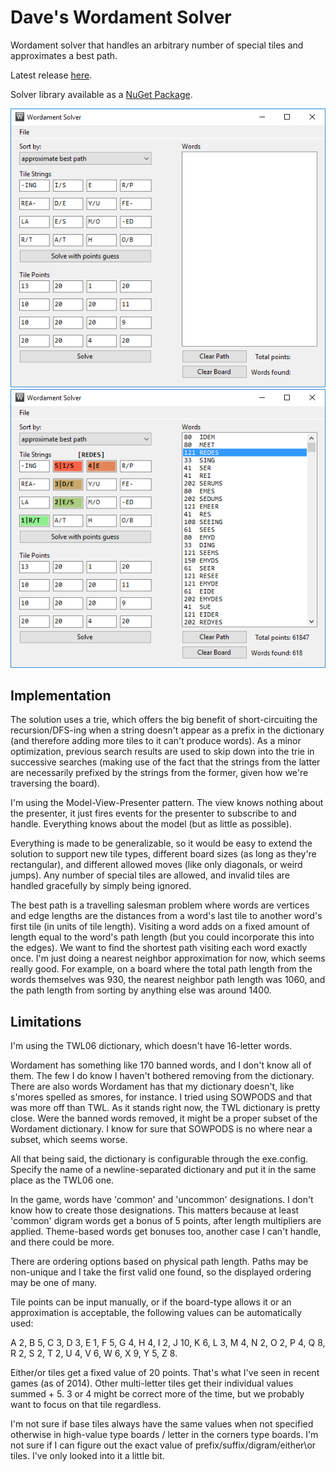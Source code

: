 Dave's Wordament Solver
================

Wordament solver that handles an arbitrary number of special tiles and approximates a best path.

Latest release [here](https://github.com/davghouse/Daves.WordamentSolver/releases/tag/v1.3.2).

Solver library available as a [NuGet Package](https://www.nuget.org/packages/Daves.WordamentSolver).

![before](/Screenshots/BeforeSolving.png)
![after](/Screenshots/AfterSolving.png)

Implementation
--------------

The solution uses a trie, which offers the big benefit of short-circuiting the recursion/DFS-ing when a string doesn't appear as a prefix in the dictionary (and therefore adding more tiles to it can't produce words).
As a minor optimization, previous search results are used to skip down into the trie in successive searches (making use of the fact that the strings from the latter are necessarily prefixed by the strings from the former, given how we're traversing the board).

I'm using the Model-View-Presenter pattern.
The view knows nothing about the presenter, it just fires events for the presenter to subscribe to and handle. Everything knows about the model (but as little as possible).

Everything is made to be generalizable, so it would be easy to extend the solution to support new tile types, different board sizes (as long as they're rectangular), and different allowed moves (like only diagonals, or weird jumps).
Any number of special tiles are allowed, and invalid tiles are handled gracefully by simply being ignored.

The best path is a travelling salesman problem where words are vertices and edge lengths are the distances from a word's last tile to another word's first tile (in units of tile length).
Visiting a word adds on a fixed amount of length equal to the word's path length (but you could incorporate this into the edges).
We want to find the shortest path visiting each word exactly once.
I'm just doing a nearest neighbor approximation for now, which seems really good.
For example, on a board where the total path length from the words themselves was 930, the nearest neighbor path length was 1060, and the path length from sorting by anything else was around 1400.

Limitations
-----------
I'm using the TWL06 dictionary, which doesn't have 16-letter words.

Wordament has something like 170 banned words, and I don't know all of them.
The few I do know I haven't bothered removing from the dictionary.
There are also words Wordament has that my dictionary doesn't, like s'mores spelled as smores, for instance.
I tried using SOWPODS and that was more off than TWL.
As it stands right now, the TWL dictionary is pretty close.
Were the banned words removed, it might be a proper subset of the Wordament dictionary.
I know for sure that SOWPODS is no where near a subset, which seems worse.

All that being said, the dictionary is configurable through the exe.config.
Specify the name of a newline-separated dictionary and put it in the same place as the TWL06 one.

In the game, words have 'common' and 'uncommon' designations.
I don't know how to create those designations.
This matters because at least 'common' digram words get a bonus of 5 points, after length multipliers are applied.
Theme-based words get bonuses too, another case I can't handle, and there could be more.

There are ordering options based on physical path length.
Paths may be non-unique and I take the first valid one found, so the displayed ordering may be one of many.

Tile points can be input manually, or if the board-type allows it or an approximation is acceptable, the following values can be automatically used:

A 2, B 5, C 3, D 3, E 1, F 5, G 4, H 4, I 2, J 10, K 6, L 3, M 4, N 2, O 2, P 4, Q 8, R 2, S 2, T 2, U 4, V 6, W 6, X 9, Y 5, Z 8.

Either/or tiles get a fixed value of 20 points.
That's what I've seen in recent games (as of 2014).
Other multi-letter tiles get their individual values summed + 5.
3 or 4 might be correct more of the time, but we probably want to focus on that tile regardless.

I'm not sure if base tiles always have the same values when not specified otherwise in high-value type boards / letter in the corners type boards.
I'm not sure if I can figure out the exact value of prefix/suffix/digram/either\or tiles.
I've only looked into it a little bit.
